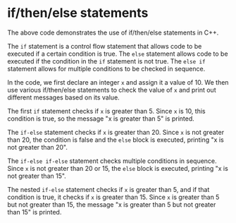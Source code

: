 # if/then/else statements
The above code demonstrates the use of if/then/else statements in C++. 

The `if` statement is a control flow statement that allows code to be executed if a certain condition is true. The `else` statement allows code to be executed if the condition in the `if` statement is not true. The `else if` statement allows for multiple conditions to be checked in sequence.

In the code, we first declare an integer `x` and assign it a value of 10. We then use various if/then/else statements to check the value of `x` and print out different messages based on its value.

The first `if` statement checks if `x` is greater than 5. Since `x` is 10, this condition is true, so the message "x is greater than 5" is printed.

The `if-else` statement checks if `x` is greater than 20. Since `x` is not greater than 20, the condition is false and the `else` block is executed, printing "x is not greater than 20".

The `if-else if-else` statement checks multiple conditions in sequence. Since `x` is not greater than 20 or 15, the `else` block is executed, printing "x is not greater than 15".

The nested `if-else` statement checks if `x` is greater than 5, and if that condition is true, it checks if `x` is greater than 15. Since `x` is greater than 5 but not greater than 15, the message "x is greater than 5 but not greater than 15" is printed.